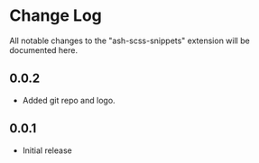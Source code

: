 # Change Log
All notable changes to the "ash-scss-snippets" extension will be documented here.

## 0.0.2
- Added git repo and logo.
## 0.0.1
- Initial release